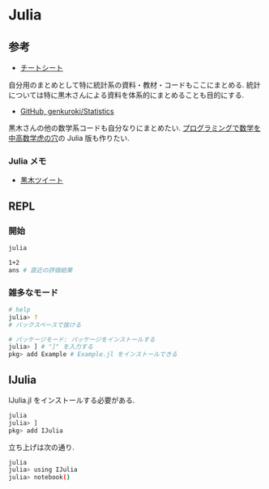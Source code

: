 # Julia

## 参考

- [チートシート](https://juliadocs.github.io/Julia-Cheat-Sheet/ja)

自分用のまとめとして特に統計系の資料・教材・コードもここにまとめる.
統計については特に黒木さんによる資料を体系的にまとめることも目的にする.

- [GitHub, genkuroki/Statistics](https://github.com/genkuroki/Statistics)

黒木さんの他の数学系コードも自分なりにまとめたい.
[プログラミングで数学を 中高数学虎の穴](https://phasetr.com/mthlp1/)の Julia 版も作りたい.

### Julia メモ

- [黒木ツイート](https://twitter.com/genkuroki/status/1318631440129560576)

## REPL

### 開始

```sh
julia

1+2
ans # 直近の評価結果
```

### 雑多なモード

```sh
# help
julia> ?
# バックスペースで抜ける

# パッケージモード: パッケージをインストールする
julia> ] # "]" を入力する
pkg> add Example # Example.jl をインストールできる
```

## IJulia

IJulia.jl をインストールする必要がある.

```sh
julia
julia> ]
pkg> add IJulia
```

立ち上げは次の通り.

```sh
julia
julia> using IJulia
julia> notebook()
```
